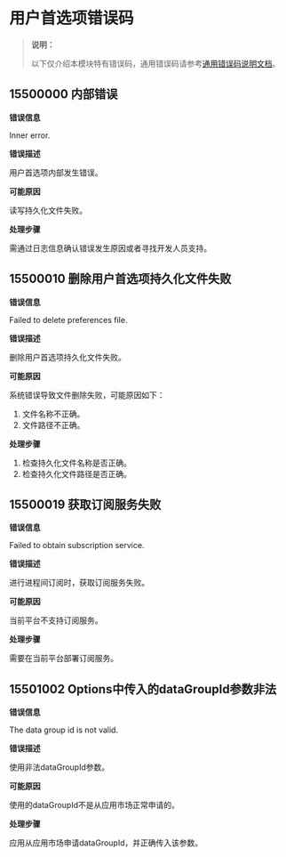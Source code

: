 # 用户首选项错误码

> **说明：**
>
> 以下仅介绍本模块特有错误码，通用错误码请参考[通用错误码说明文档](../cj-errorcode-universal.md)。

## 15500000 内部错误

**错误信息**

Inner error.

**错误描述**

用户首选项内部发生错误。

**可能原因**

读写持久化文件失败。

**处理步骤**

需通过日志信息确认错误发生原因或者寻找开发人员支持。

## 15500010 删除用户首选项持久化文件失败

**错误信息**

Failed to delete preferences file.

**错误描述**

删除用户首选项持久化文件失败。

**可能原因**

系统错误导致文件删除失败，可能原因如下：

1. 文件名称不正确。
2. 文件路径不正确。

**处理步骤**

1. 检查持久化文件名称是否正确。
2. 检查持久化文件路径是否正确。

## 15500019 获取订阅服务失败

**错误信息**

Failed to obtain subscription service.

**错误描述**

进行进程间订阅时，获取订阅服务失败。

**可能原因**

当前平台不支持订阅服务。

**处理步骤**

需要在当前平台部署订阅服务。

## 15501002 Options中传入的dataGroupId参数非法

**错误信息**

The data group id is not valid.

**错误描述**

使用非法dataGroupId参数。

**可能原因**

使用的dataGroupId不是从应用市场正常申请的。

**处理步骤**

应用从应用市场申请dataGroupId，并正确传入该参数。
